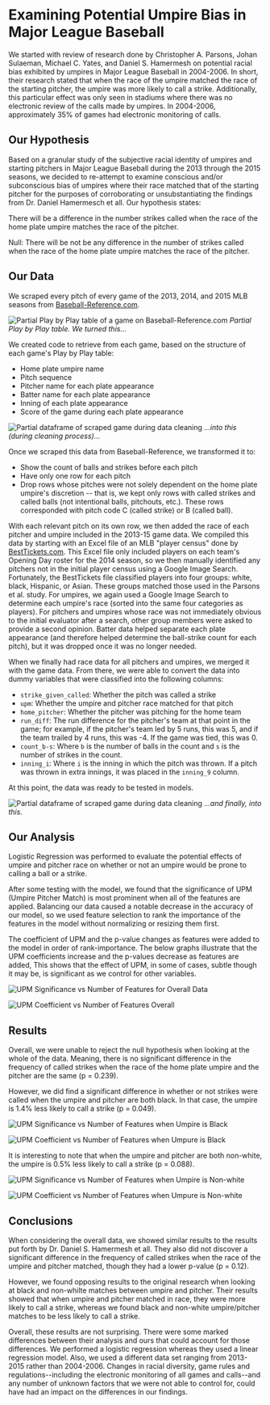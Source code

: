 # Examining Potential Umpire Bias in Major League Baseball

We started with review of research done by Christopher A. Parsons, Johan Sulaeman, Michael C. Yates, and Daniel S. Hamermesh on potential racial bias exhibited by umpires in Major League Baseball in 2004-2006. In short, their research stated that when the race of the umpire matched the race of the starting pitcher, the umpire was more likely to call a strike. Additionally, this particular effect was only seen in stadiums where there was no electronic review of the calls made by umpires. In 2004-2006, approximately 35% of games had electronic monitoring of calls.

## Our Hypothesis

Based on a granular study of the subjective racial identity of umpires and starting pitchers in Major League Baseball during the 2013 through the 2015 seasons, we decided to re-attempt to examine conscious and/or subconscious bias of umpires where their race matched that of the starting pitcher for the purposes of corroborating or unsubstantiating the findings from Dr. Daniel Hamermesch et all. Our hypothesis states:

There will be a difference in the number strikes called when the race of the home plate umpire matches the race of the pitcher.

Null: There will be not be any difference in the number of strikes called when the race of the home plate umpire matches the race of the pitcher.

## Our Data

We scraped every pitch of every game of the 2013, 2014, and 2015 MLB seasons from [Baseball-Reference.com](https://www.baseball-reference.com).

![Partial Play by Play table of a game on Baseball-Reference.com](https://github.com/AshleyMcGee/MLB/blob/master/images/game_scrape_play-by-play.PNG)
*Partial Play by Play table. We turned this...*

We created code to retrieve from each game, based on the structure of each game's Play by Play table:
* Home plate umpire name
* Pitch sequence
* Pitcher name for each plate appearance
* Batter name for each plate appearance
* Inning of each plate appearance
* Score of the game during each plate appearance

![Partial dataframe of scraped game during data cleaning](https://github.com/AshleyMcGee/MLB/blob/master/images/game_scrape_dataframe.PNG)
*...into this (during cleaning process)...*

Once we scraped this data from Baseball-Reference, we transformed it to:
* Show the count of balls and strikes before each pitch
* Have only one row for each pitch
* Drop rows whose pitches were not solely dependent on the home plate umpire's discretion -- that is, we kept only rows with called strikes and called balls (not intentional balls, pitchouts, etc.). These rows corresponded with pitch code C (called strike) or B (called ball).

With each relevant pitch on its own row, we then added the race of each pitcher and umpire included in the 2013-15 game data. We compiled this data by starting with an Excel file of an MLB "player census" done by [BestTickets.com](www.besttickets.com/blog/mlb-players-census/). This Excel file only included players on each team's Opening Day roster for the 2014 season, so we then manually identified any pitchers not in the initial player census using a Google Image Search. Fortunately, the BestTickets file classified players into four groups: white, black, Hispanic, or Asian. These groups matched those used in the Parsons et al. study. For umpires, we again used a Google Image Search to determine each umpire's race (sorted into the same four categories as players). For pitchers and umpires whose race was not immediately obvious to the initial evaluator after a search, other group members were asked to provide a second opinion.  Batter data helped separate each plate appearance (and therefore helped determine the ball-strike count for each pitch), but it was dropped once it was no longer needed.

When we finally had race data for all pitchers and umpires, we merged it with the game data. From there, we were able to convert the data into dummy variables that were classified into the following columns:
* `strike_given_called`: Whether the pitch was called a strike
* `upm`: Whether the umpire and pitcher race matched for that pitch
* `home_pitcher`: Whether the pitcher was pitching for the home team
* `run_diff`: The run difference for the pitcher's team at that point in the game; for example, if the pitcher's team led by 5 runs, this was 5, and if the team trailed by 4 runs, this was -4. If the game was tied, this was 0.
* `count_b-s`: Where `b` is the number of balls in the count and `s` is the number of strikes in the count.
* `inning_i`: Where `i` is the inning in which the pitch was thrown. If a pitch was thrown in extra innings, it was placed in the `inning_9` column.

At this point, the data was ready to be tested in models.

![Partial dataframe of scraped game during data cleaning](https://github.com/AshleyMcGee/MLB/blob/master/images/game_scrape_dummy-variables.PNG)
*...and finally, into this.*

## Our Analysis

Logistic Regression was performed to evaluate the potential effects of umpire and pitcher race on whether or not an umpire would be prone to calling a ball or a strike.

After some testing with the model, we found that the significance of UPM (Umpire Pitcher Match) is most prominent when all of the features are applied.
Balancing our data caused a notable decrease in the accuracy of our model, so we used feature selection to rank the importance of the features in the model without normalizing or resizing them first.

The coefficient of UPM and the p-value changes as features were added to the model in order of rank-importance. The below graphs illustrate that the UPM coefficients increase and the p-values decrease as features are added, This shows that the effect of UPM, in some of cases, subtle though it may be, is significant as we control for other variables.

![UPM Significance vs Number of Features for Overall Data](https://github.com/AshleyMcGee/MLB/blob/master/images/p_vs_nf_overall.png)

![UPM Coefficient vs Number of Features Overall](https://github.com/AshleyMcGee/MLB/blob/master/images/upm_vs_nf_overall.png)

## Results

Overall, we were unable to reject the null hypothesis when looking at the whole of the data. Meaning, there is no significant difference in the frequency of called strikes when the race of the home plate umpire and the pitcher are the same (p = 0.239). 

However, we did find a significant difference in whether or not strikes were called when the umpire and pitcher are both black. In that case, the umpire is 1.4% less likely to call a strike (p = 0.049).

![UPM Significance vs Number of Features when Umpire is Black](https://github.com/AshleyMcGee/MLB/blob/master/images/p_vs_nf_black_umpire.png)

![UPM Coefficient vs Number of Features when Umpure is Black](https://github.com/AshleyMcGee/MLB/blob/master/images/upm_vs_nf_black_umpire.png)

It is interesting to note that when the umpire and pitcher are both non-white, the umpire is 0.5% less likely to call a strike (p = 0.088).

![UPM Significance vs Number of Features when Umpire is Non-white](https://github.com/AshleyMcGee/MLB/blob/master/images/p_vs_nf_nonwhite_umpire.png)

![UPM Coefficient vs Number of Features when Umpure is Non-white](https://github.com/AshleyMcGee/MLB/blob/master/images/upm_vs_nf_nonwhite_umpire.png)

## Conclusions

When considering the overall data, we showed similar results to the results put forth by Dr. Daniel S. Hamermesh et all. They also did not discover a significant difference in the frequency of called strikes when the race of the umpire and pitcher matched, though they had a lower p-value (p = 0.12).

However, we found opposing results to the original research when looking at black and non-whilte matches between umpire and pitcher. Their results showed that when umpire and pitcher matched in race, they were more likely to call a strike, whereas we found black and non-white umpire/pitcher matches to be less likely to call a strike.

Overall, these results are not surprising. There were some marked differences between their analysis and ours that could account for those differences. We performed a logistic regression whereas they used a linear regression model. Also, we used a different data set ranging from 2013-2015 rather than 2004-2006. Changes in racial diversity, game rules and regulations--including the electronic monitoring of all games and calls--and any number of unknown factors that we were not able to control for, could have had an impact on the differences in our findings.